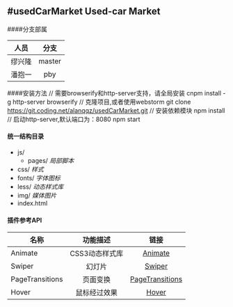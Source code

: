 #usedCarMarket
Used-car Market
---

####分支部属

| 人员        | 分支     |
| ---------- |:--------:|
| 缪兴隆      | master   |
| 潘抱一   | pby    |



####安装方法
	// 需要browserify和http-server支持，请全局安装
	cnpm install -g http-server browserify
	// 克隆项目,或者使用webstorm
	git clone https://git.coding.net/alanqqz/usedCarMarket.git
	// 安装依赖模块
	npm install
	// 启动http-server,默认端口为：8080
	npm start

	
#### 统一结构目录
- js/ 
    + pages/  _局部脚本_
- css/  _样式_
- fonts/  _字体图标_
- less/  _动态样式库_
- img/  _媒体图片_
- index.html
	
#### 插件参考API
|名称|功能描述|链接|
| ----- |:-----:|:-----:|
|Animate|CSS3动态样式库|[Animate](https://github.com/daneden/animate.css)|
|Swiper|幻灯片|[Swiper](http://www.swiper.com.cn/)|
|PageTransitions|页面变换|[PageTransitions](https://github.com/codrops/PageTransitions)|
|Hover|鼠标经过效果|[Hover](http://ianlunn.github.io/Hover/)|
